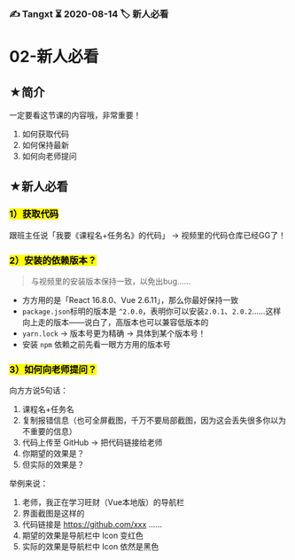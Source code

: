 ### ✍️ Tangxt ⏳ 2020-08-14 🏷️ 新人必看

# 02-新人必看

## ★简介

一定要看这节课的内容哦，非常重要！

1. 如何获取代码
2. 如何保持最新
3. 如何向老师提问

## ★新人必看

### <mark>1）获取代码</mark>

跟班主任说「我要《课程名+任务名》的代码」 -> 视频里的代码仓库已经GG了！

### <mark>2）安装的依赖版本？</mark>

> 与视频里的安装版本保持一致，以免出bug……

- 方方用的是「React 16.8.0、Vue 2.6.11」，那么你最好保持一致
- `package.json`标明的版本是 `^2.0.0`，表明你可以安装`2.0.1`、`2.0.2`……这样向上走的版本——说白了，高版本也可以兼容低版本的
- `yarn.lock` -> 版本号更为精确 -> 具体到某个版本号！
- 安装 `npm` 依赖之前先看一眼方方用的版本号

### <mark>3）如何向老师提问？</mark>

向方方说5句话：

1. 课程名+任务名
2. 复制报错信息（也可全屏截图，千万不要局部截图，因为这会丢失很多你以为不重要的信息）
3. 代码上传至 GitHub -> 把代码链接给老师
4. 你期望的效果是？
5. 但实际的效果是？

举例来说：

1. 老师，我正在学习旺财（Vue本地版）的导航栏
2. 界面截图是这样的
3. 代码链接是 <https://github.com/xxx> ……
4. 期望的效果是导航栏中 Icon 变红色
5. 实际的效果是导航栏中 Icon 依然是黑色

